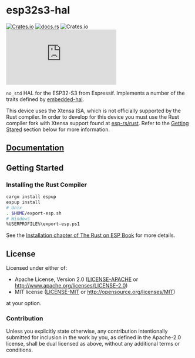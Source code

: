 # esp32s3-hal

[![Crates.io](https://img.shields.io/crates/v/esp32s3-hal?labelColor=1C2C2E&color=C96329&logo=Rust&style=flat-square)](https://crates.io/crates/esp32s3-hal)
[![docs.rs](https://img.shields.io/docsrs/esp32s3-hal?labelColor=1C2C2E&color=C96329&logo=rust&style=flat-square)](https://docs.rs/esp32s3-hal)
![Crates.io](https://img.shields.io/crates/l/esp32s3-hal?labelColor=1C2C2E&style=flat-square)
[![Matrix](https://img.shields.io/matrix/esp-rs:matrix.org?label=join%20matrix&labelColor=1C2C2E&color=BEC5C9&logo=matrix&style=flat-square)](https://matrix.to/#/#esp-rs:matrix.org)

`no_std` HAL for the ESP32-S3 from Espressif. Implements a number of the traits defined by [embedded-hal](https://github.com/rust-embedded/embedded-hal).

This device uses the Xtensa ISA, which is not officially supported by the Rust compiler. In order to develop for this device you must use the Rust compiler fork with Xtensa support found at [esp-rs/rust](https://github.com/esp-rs/rust). Refer to the [Getting Stared](#getting-started) section below for more information.

## [Documentation]

[documentation]: https://docs.rs/esp32s3-hal/

## Getting Started

### Installing the Rust Compiler

```sh
cargo install espup
espup install
# Unix
. $HOME/export-esp.sh
# Windows
%USERPROFILE%\export-esp.ps1
```
See the [Installation chapter of The Rust on ESP Book](https://esp-rs.github.io/book/installation/installation.html#installing-rust-for-espressif-socs) for more details.

## License

Licensed under either of:

- Apache License, Version 2.0 ([LICENSE-APACHE](../LICENSE-APACHE) or http://www.apache.org/licenses/LICENSE-2.0)
- MIT license ([LICENSE-MIT](../LICENSE-MIT) or http://opensource.org/licenses/MIT)

at your option.

### Contribution

Unless you explicitly state otherwise, any contribution intentionally submitted for inclusion in
the work by you, as defined in the Apache-2.0 license, shall be dual licensed as above, without
any additional terms or conditions.
